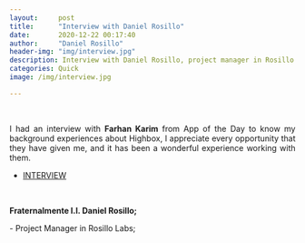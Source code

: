 ```yaml
---
layout:     post
title:      "Interview with Daniel Rosillo"
date:       2020-12-22 00:17:40
author:     "Daniel Rosillo"
header-img: "img/interview.jpg"
description: Interview with Daniel Rosillo, project manager in Rosillo Labs.
categories: Quick
image: /img/interview.jpg

---
```

<div style="text-align: justify;">
<br>
<p>I had an interview with <strong>Farhan Karim</strong> from App of the Day to know my background experiences about Highbox, I appreciate every opportunity that they have given me, and it has been a wonderful experience working with them. 

<ul><li><a href="https://appoftheday.downloadastro.com/app/highbox-password-manager-passphrases-hash-qr/" target="_blank">INTERVIEW</a></li></ul>

<br>



<p><strong>Fraternalmente I.I. Daniel Rosillo;</strong></p>
- Project Manager in Rosillo Labs;